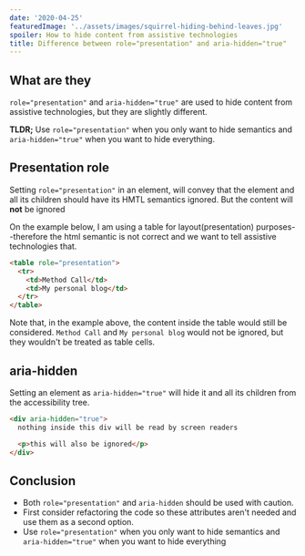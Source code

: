 ```yaml
---
date: '2020-04-25'
featuredImage: '../assets/images/squirrel-hiding-behind-leaves.jpg'
spoiler: How to hide content from assistive technologies
title: Difference between role="presentation" and aria-hidden="true"
---
```


## What are they

`role="presentation"` and `aria-hidden="true"` are used to hide content from assistive technologies, but they are slightly different.

**TLDR;** Use `role="presentation"` when you only want to hide semantics and `aria-hidden="true"` when you want to hide everything.

## Presentation role

Setting `role="presentation"` in an element, will convey that the element and all its children should have its HMTL semantics ignored. But the content will **not** be ignored

On the example below, I am using a table for layout(presentation) purposes--therefore the html semantic is not correct and we want to tell assistive technologies that.

```html
<table role="presentation">
  <tr>
    <td>Method Call</td>
    <td>My personal blog</td>
  </tr>
</table>
```

Note that, in the example above, the content inside the table would still be considered. `Method Call` and `My personal blog` would not be ignored, but they wouldn't be treated as table cells.

## aria-hidden

Setting an element as `aria-hidden="true"` will hide it and all its children from the accessibility tree.

```html
<div aria-hidden="true">
  nothing inside this div will be read by screen readers

  <p>this will also be ignored</p>
</div>
```

## Conclusion

- Both `role="presentation"` and `aria-hidden` should be used with caution.
- First consider refactoring the code so these attributes aren't needed and use them as a second option.
- Use `role="presentation"` when you only want to hide semantics and `aria-hidden="true"` when you want to hide everything
